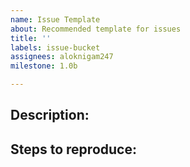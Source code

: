 ```yaml
---
name: Issue Template
about: Recommended template for issues
title: ''
labels: issue-bucket
assignees: aloknigam247
milestone: 1.0b

---
```


Description:
---

Steps to reproduce:
---
